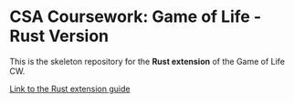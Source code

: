 # CSA Coursework: Game of Life - Rust Version

This is the skeleton repository for the **Rust extension** of the Game of Life CW.

[Link to the Rust extension guide](https://uob-csa.github.io/gol-docs/rust/overview)
